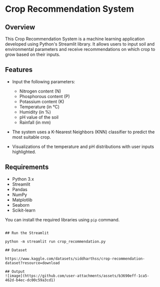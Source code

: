 # Crop Recommendation System

## Overview

This Crop Recommendation System is a machine learning application developed using Python's Streamlit library. It allows users to input soil and environmental parameters and receive recommendations on which crop to grow based on their inputs.

## Features

- Input the following parameters:
  - Nitrogen content (N)
  - Phosphorous content (P)
  - Potassium content (K)
  - Temperature (in °C)
  - Humidity (in %)
  - pH value of the soil
  - Rainfall (in mm)

- The system uses a K-Nearest Neighbors (KNN) classifier to predict the most suitable crop.
- Visualizations of the temperature and pH distributions with user inputs highlighted.

## Requirements
 
- Python 3.x
- Streamlit
- Pandas
- NumPy
- Matplotlib
- Seaborn
- Scikit-learn

You can install the required libraries using `pip` command.

``` pip install streamlit pandas numpy matplotlib seaborn scikit-learn

## Run the Streamlit

python -m streamlit run crop_recommendation.py

## Dataset

https://www.kaggle.com/datasets/siddharthss/crop-recommendation-dataset?resource=download

## Output
![image](https://github.com/user-attachments/assets/b3690eff-1ca5-462d-b4ec-dc00c59a3cd1)


